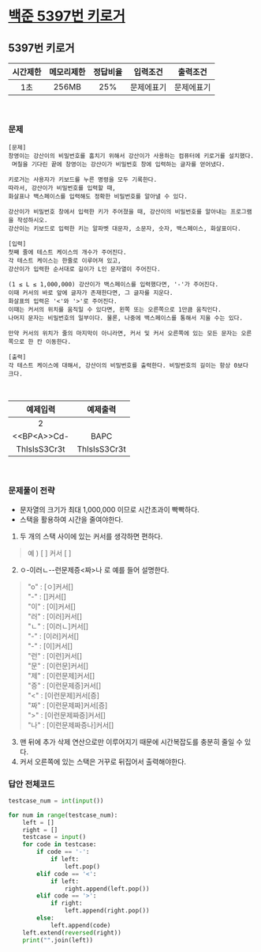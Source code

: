 # [백준 5397번 키로거](https://www.acmicpc.net/problem/5397)

## 5397번 키로거

| 시간제한 |메모리제한|정답비율|입력조건|출력조건|
|:----:|:---:|:---:|:---:|:---:|
|  1초  |256MB|25%|문제에표기|문제에표기|

<br>

### 문제

```
[문제]
창영이는 강산이의 비밀번호를 훔치기 위해서 강산이가 사용하는 컴퓨터에 키로거를 설치했다.
 며칠을 기다린 끝에 창영이는 강산이가 비밀번호 창에 입력하는 글자를 얻어냈다.

키로거는 사용자가 키보드를 누른 명령을 모두 기록한다.
따라서, 강산이가 비밀번호를 입력할 때,
화살표나 백스페이스를 입력해도 정확한 비밀번호를 알아낼 수 있다. 

강산이가 비밀번호 창에서 입력한 키가 주어졌을 때, 강산이의 비밀번호를 알아내는 프로그램을 작성하시오.
강산이는 키보드로 입력한 키는 알파벳 대문자, 소문자, 숫자, 백스페이스, 화살표이다.

[입력]
첫째 줄에 테스트 케이스의 개수가 주어진다.
각 테스트 케이스는 한줄로 이루어져 있고,
강산이가 입력한 순서대로 길이가 L인 문자열이 주어진다. 

(1 ≤ L ≤ 1,000,000) 강산이가 백스페이스를 입력했다면, '-'가 주어진다.
이때 커서의 바로 앞에 글자가 존재한다면, 그 글자를 지운다.
화살표의 입력은 '<'와 '>'로 주어진다.
이때는 커서의 위치를 움직일 수 있다면, 왼쪽 또는 오른쪽으로 1만큼 움직인다.
나머지 문자는 비밀번호의 일부이다. 물론, 나중에 백스페이스를 통해서 지울 수는 있다.

만약 커서의 위치가 줄의 마지막이 아니라면, 커서 및 커서 오른쪽에 있는 모든 문자는 오른쪽으로 한 칸 이동한다.

[출력]
각 테스트 케이스에 대해서, 강산이의 비밀번호를 출력한다. 비밀번호의 길이는 항상 0보다 크다.
```


<br>

|     예제입력     |예제출력|
|:------------:|:---:|
|      2       ||
| <<BP\<A>>Cd- |BAPC|
| ThIsIsS3Cr3t |ThIsIsS3Cr3t|




<br>

### 문제풀이 전략


- 문자열의 크기가 최대 1,000,000 이므로 시간초과이 빡빡하다.
- 스택을 활용하여 시간을 줄여야한다.

1. 두 개의 스택 사이에 있는 커서를 생각하면 편하다.
> 예 ) [        ] 커서 [         ]

2. ㅇ-이러ㄴ--런문제증<짜\>나 로 예를 들어 설명한다.
> "o" : [ㅇ]커서[]<br>
> "-" : []커서[]<br>
> "이" : [이]커서[]<br>
> "러" : [이러]커서[]<br>
> "ㄴ" : [이러ㄴ]커서[]<br>
> "-" : [이러]커서[]<br>
> "-" : [이]커서[]<br>
> "런" : [이런]커서[]<br>
> "문" : [이런문]커서[]<br>
> "제" : [이런문제]커서[]<br>
> "증" : [이런문제증]커서[]<br>
> "<" : [이런문제]커서[증]<br>
> "짜" : [이런문제짜]커서[증]<br>
> ">" : [이런문제짜증]커서[]<br>
> "나" : [이런문제짜증나]커서[]<br>

3. 맨 뒤에 추가 삭제 연산으로만 이루어지기 때문에 시간복잡도를 충분히 줄일 수 있다.
4. 커서 오른쪽에 있는 스택은 거꾸로 뒤집어서 출력해야한다.

### 답안 전체코드

```py
testcase_num = int(input())

for num in range(testcase_num):
    left = []
    right = []
    testcase = input()
    for code in testcase:
        if code == '-':
            if left:
                left.pop()
        elif code == '<':
            if left:
                right.append(left.pop())
        elif code == '>':
            if right:
                left.append(right.pop())
        else:
            left.append(code)
    left.extend(reversed(right))
    print("".join(left))
```

